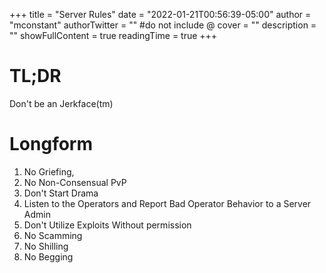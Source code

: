 +++
title = "Server Rules"
date = "2022-01-21T00:56:39-05:00"
author = "mconstant"
authorTwitter = "" #do not include @
cover = ""
description = ""
showFullContent = true
readingTime = true
+++
# TL;DR
Don't be an Jerkface(tm)

# Longform
1. No Griefing,
2. No Non-Consensual PvP
3. Don't Start Drama
4. Listen to the Operators and Report Bad Operator Behavior to a Server Admin
5. Don't Utilize Exploits Without permission
6. No Scamming
7. No Shilling
8. No Begging
